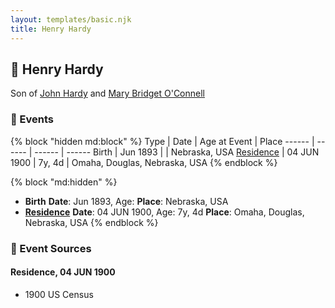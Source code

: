 ```yaml
---
layout: templates/basic.njk
title: Henry Hardy
---
```

## 🔵 Henry Hardy

Son of [John Hardy](/people/5/56182816) and [Mary Bridget O'Connell](/people/4/47047024)

### 📆 Events

{% block "hidden md:block" %}
Type | Date | Age at Event | Place
------ | ------ | ------ | ------
Birth | Jun 1893 |  | Nebraska, USA
[Residence](#event-event-0) | 04 JUN 1900 | 7y, 4d | Omaha, Douglas, Nebraska, USA
{% endblock %}

{% block "md:hidden" %}
- **Birth**
**Date**: Jun 1893, Age:
**Place**: Nebraska, USA
- **[Residence](#event-event-0)**
**Date**: 04 JUN 1900, Age: 7y, 4d
**Place**: Omaha, Douglas, Nebraska, USA
{% endblock %}

### 📰 Event Sources

#### <a id="event-event-0"></a> Residence, 04 JUN 1900
* 1900 US Census
